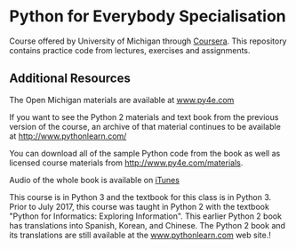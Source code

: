 # Python for Everybody Specialisation
Course offered by University of Michigan through [Coursera](https://www.coursera.org/specializations/python). This repository contains practice code from lectures, exercises and assignments.

## Additional Resources
The Open Michigan materials are available at www.py4e.com

If you want to see the Python 2 materials and text book from the previous version of the course, an archive of that material continues to be available at http://www.pythonlearn.com/

You can download all of the sample Python code from the book as well as licensed course materials from http://www.py4e.com/materials.

Audio of the whole book is available on [iTunes](https://podcasts.apple.com/us/podcast/python-for-everybody-audio-py4e/id1214665693)

This course is in Python 3 and the textbook for this class is in Python 3.  Prior to July 2017, this course was taught in Python 2 with the textbook "Python for Informatics: Exploring Information".  This earlier Python 2 book has translations into Spanish, Korean, and Chinese.  The Python 2 book and its translations are still available at the www.pythonlearn.com web site.!

